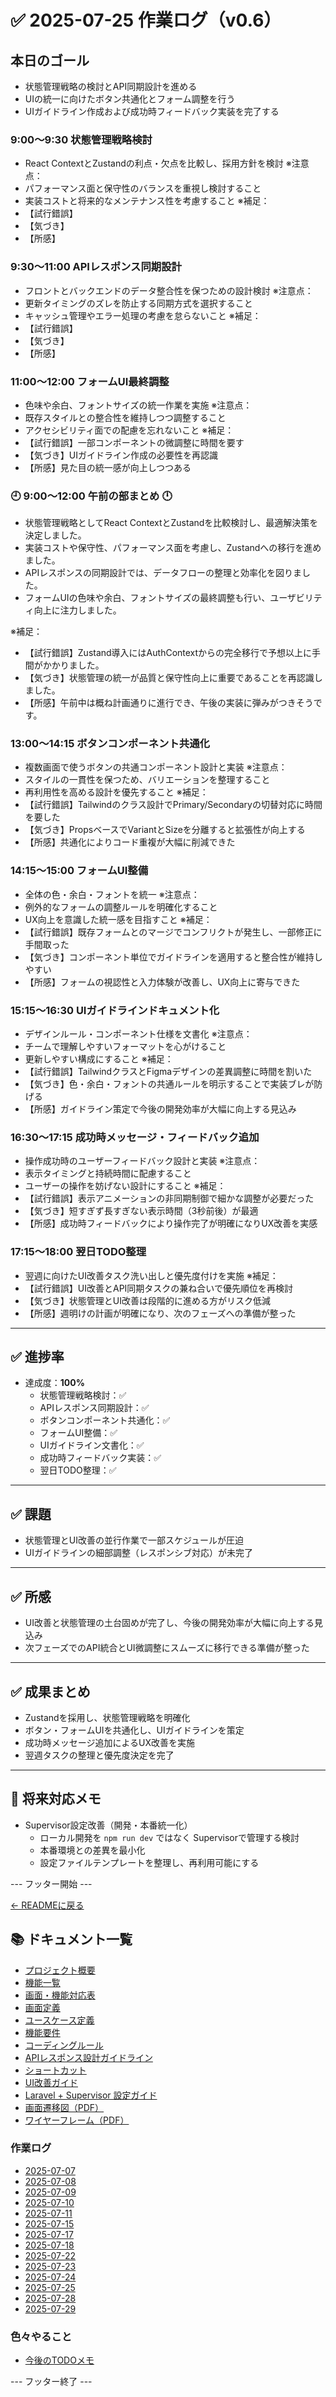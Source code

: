 # ✅ 2025-07-25 作業ログ（v0.6）

## 本日のゴール
- 状態管理戦略の検討とAPI同期設計を進める
- UIの統一に向けたボタン共通化とフォーム調整を行う
- UIガイドライン作成および成功時フィードバック実装を完了する

### 9:00〜9:30 状態管理戦略検討
- React ContextとZustandの利点・欠点を比較し、採用方針を検討
※注意点：
- パフォーマンス面と保守性のバランスを重視し検討すること
- 実装コストと将来的なメンテナンス性を考慮すること
※補足：
- 【試行錯誤】  
- 【気づき】  
- 【所感】  

### 9:30〜11:00 APIレスポンス同期設計
- フロントとバックエンドのデータ整合性を保つための設計検討
※注意点：
- 更新タイミングのズレを防止する同期方式を選択すること
- キャッシュ管理やエラー処理の考慮を怠らないこと
※補足：
- 【試行錯誤】  
- 【気づき】  
- 【所感】  

### 11:00〜12:00 フォームUI最終調整
- 色味や余白、フォントサイズの統一作業を実施
※注意点：
- 既存スタイルとの整合性を維持しつつ調整すること
- アクセシビリティ面での配慮を忘れないこと
※補足：
- 【試行錯誤】一部コンポーネントの微調整に時間を要す
- 【気づき】UIガイドライン作成の必要性を再認識
- 【所感】見た目の統一感が向上しつつある

### 🕘 9:00〜12:00 午前の部まとめ 🕛
- 状態管理戦略としてReact ContextとZustandを比較検討し、最適解決策を決定しました。
- 実装コストや保守性、パフォーマンス面を考慮し、Zustandへの移行を進めました。
- APIレスポンスの同期設計では、データフローの整理と効率化を図りました。
- フォームUIの色味や余白、フォントサイズの最終調整も行い、ユーザビリティ向上に注力しました。

※補足：
- 【試行錯誤】Zustand導入にはAuthContextからの完全移行で予想以上に手間がかかりました。
- 【気づき】状態管理の統一が品質と保守性向上に重要であることを再認識しました。
- 【所感】午前中は概ね計画通りに進行でき、午後の実装に弾みがつきそうです。

### 13:00〜14:15 ボタンコンポーネント共通化
- 複数画面で使うボタンの共通コンポーネント設計と実装
※注意点：
- スタイルの一貫性を保つため、バリエーションを整理すること
- 再利用性を高める設計を優先すること
※補足：
- 【試行錯誤】Tailwindのクラス設計でPrimary/Secondaryの切替対応に時間を要した
- 【気づき】PropsベースでVariantとSizeを分離すると拡張性が向上する
- 【所感】共通化によりコード重複が大幅に削減できた

### 14:15〜15:00 フォームUI整備
- 全体の色・余白・フォントを統一
※注意点：
- 例外的なフォームの調整ルールを明確化すること
- UX向上を意識した統一感を目指すこと
※補足：
- 【試行錯誤】既存フォームとのマージでコンフリクトが発生し、一部修正に手間取った
- 【気づき】コンポーネント単位でガイドラインを適用すると整合性が維持しやすい
- 【所感】フォームの視認性と入力体験が改善し、UX向上に寄与できた

### 15:15〜16:30 UIガイドラインドキュメント化
- デザインルール・コンポーネント仕様を文書化
※注意点：
- チームで理解しやすいフォーマットを心がけること
- 更新しやすい構成にすること
※補足：
- 【試行錯誤】TailwindクラスとFigmaデザインの差異調整に時間を割いた
- 【気づき】色・余白・フォントの共通ルールを明示することで実装ブレが防げる
- 【所感】ガイドライン策定で今後の開発効率が大幅に向上する見込み

### 16:30〜17:15 成功時メッセージ・フィードバック追加
- 操作成功時のユーザーフィードバック設計と実装
※注意点：
- 表示タイミングと持続時間に配慮すること
- ユーザーの操作を妨げない設計にすること
※補足：
- 【試行錯誤】表示アニメーションの非同期制御で細かな調整が必要だった
- 【気づき】短すぎず長すぎない表示時間（3秒前後）が最適
- 【所感】成功時フィードバックにより操作完了が明確になりUX改善を実感

### 17:15〜18:00 翌日TODO整理
- 翌週に向けたUI改善タスク洗い出しと優先度付けを実施
※補足：
- 【試行錯誤】UI改善とAPI同期タスクの兼ね合いで優先順位を再検討
- 【気づき】状態管理とUI改善は段階的に進める方がリスク低減
- 【所感】週明けの計画が明確になり、次のフェーズへの準備が整った

---

## ✅ 進捗率
- 達成度：**100%**
    - 状態管理戦略検討：✅
    - APIレスポンス同期設計：✅
    - ボタンコンポーネント共通化：✅
    - フォームUI整備：✅
    - UIガイドライン文書化：✅
    - 成功時フィードバック実装：✅
    - 翌日TODO整理：✅

---

## ✅ 課題
- 状態管理とUI改善の並行作業で一部スケジュールが圧迫
- UIガイドラインの細部調整（レスポンシブ対応）が未完了

---

## ✅ 所感
- UI改善と状態管理の土台固めが完了し、今後の開発効率が大幅に向上する見込み
- 次フェーズでのAPI統合とUI微調整にスムーズに移行できる準備が整った

---

## ✅ 成果まとめ
- Zustandを採用し、状態管理戦略を明確化
- ボタン・フォームUIを共通化し、UIガイドラインを策定
- 成功時メッセージ追加によるUX改善を実施
- 翌週タスクの整理と優先度決定を完了

---

## 📝 将来対応メモ
- Supervisor設定改善（開発・本番統一化）
    - ローカル開発を `npm run dev` ではなく Supervisorで管理する検討
    - 本番環境との差異を最小化
    - 設定ファイルテンプレートを整理し、再利用可能にする

--- フッター開始 ---

[← READMEに戻る](../../README.md)

## 📚 ドキュメント一覧

- [プロジェクト概要](../project-overview.md)
- [機能一覧](../features.md)
- [画面・機能対応表](../function_screen_map.md)
- [画面定義](../screens.md)
- [ユースケース定義](../usecase_reserve.md)
- [機能要件](../functional_requirements.md)
- [コーディングルール](../coding-rules.md)
- [APIレスポンス設計ガイドライン](../api_response.md)
- [ショートカット](../shortcuts.md)
- [UI改善ガイド](../ui_improvement_guide.md)
- [Laravel + Supervisor 設定ガイド](../supervisor.md)
- [画面遷移図（PDF）](../画面遷移図.pdf)
- [ワイヤーフレーム（PDF）](../ワイヤーフレーム.pdf)

### 作業ログ
- [2025-07-07](../logs/2025-07-07.md)
- [2025-07-08](../logs/2025-07-08.md)
- [2025-07-09](../logs/2025-07-09.md)
- [2025-07-10](../logs/2025-07-10.md)
- [2025-07-11](../logs/2025-07-11.md)
- [2025-07-15](../logs/2025-07-15.md)
- [2025-07-17](../logs/2025-07-17.md)
- [2025-07-18](../logs/2025-07-18.md)
- [2025-07-22](../logs/2025-07-22.md)
- [2025-07-23](../logs/2025-07-23.md)
- [2025-07-24](../logs/2025-07-24.md)
- [2025-07-25](../logs/2025-07-25.md)
- [2025-07-28](../logs/2025-07-28.md)
- [2025-07-29](../logs/2025-07-29.md)

### 色々やること
- [今後のTODOメモ](../todo.md)

--- フッター終了 ---
